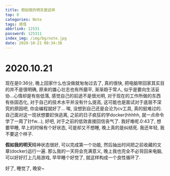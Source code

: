```yaml
---
title: 假如我的明天是这样
top: 0
categories: Note
tags: 感悟
abbrlink: 12531
password: 125311
index_img: /img/bg/note.jpg
date: 2020-10-21 00:34:38
---
```


# 2020.10.21

现在是0:36分, 晚上回家什么也没做就匆匆过去了, 真的很快, 把电脑带回家其实目的并不是很明确, 原来的雄心壮志也有所磨平, 渐渐趋于常人, 似乎是要向生活妥协...心情却是有些低落, 感觉自己的前途不是很光明, 对于现在的工作所做的东西有些固态化, 对于自己的技术水平并没有什么提高, 这可能也是面试对于底层不深究的原因吧, 你会编程就好了... 唉, 没想到自己还是会沦为cv工具, 真的挺难过的. 自己面对这一现状想要赶快逃离, 之前的日子疯狂的学docker(hhhhh, 就一点命令学了一周了针fw...), 好吧, 对于之前的低效直接回信丧气了. 我好难呢.0:43了, 想要早睡, 早上的时候有个好状态, 可是却又不想睡, 晚上真的是纠结死. 我还年轻, 我不要这个样子.

**假如我的明天**精神状态很好, 可以完成第一个功能, 然后抽出时间把之前收藏的文章(docker)运行一遍. 那么我的一天将会充满意义, 晚上我也完全不必背回来电脑, 可以好好打上几局游戏, 早早睡个好觉了, 就这样构成一个良性循环了.

好了, 睡觉了, 晚安~

